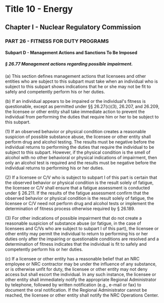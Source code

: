
# Title 10 - Energy
## Chapter I - Nuclear Regulatory Commission
### PART 26 - FITNESS FOR DUTY PROGRAMS
#### Subpart D - Management Actions and Sanctions To Be Imposed
##### § 26.77 Management actions regarding possible impairment.

(a) This section defines management actions that licensees and other entities who are subject to this subpart must take when an individual who is subject to this subpart shows indications that he or she may not be fit to safely and competently perform his or her duties.

(b) If an individual appears to be impaired or the individual's fitness is questionable, except as permitted under §§ 26.27(c)(3), 26.207, and 26.209, the licensee or other entity shall take immediate action to prevent the individual from performing the duties that require him or her to be subject to this subpart.

(1) If an observed behavior or physical condition creates a reasonable suspicion of possible substance abuse, the licensee or other entity shall perform drug and alcohol testing. The results must be negative before the individual returns to performing the duties that require the individual to be subject to this subpart. However, if the physical condition is the smell of alcohol with no other behavioral or physical indications of impairment, then only an alcohol test is required and the results must be negative before the individual returns to performing his or her duties.

(2) If a licensee or C/V who is subject to subpart I of this part is certain that the observed behavior or physical condition is the result solely of fatigue, the licensee or C/V shall ensure that a fatigue assessment is conducted under § 26.211. If the results of the fatigue assessment confirm that the observed behavior or physical condition is the result solely of fatigue, the licensee or C/V need not perform drug and alcohol tests or implement the determination of fitness process otherwise required by § 26.189.

(3) For other indications of possible impairment that do not create a reasonable suspicion of substance abuse (or fatigue, in the case of licensees and C/Vs who are subject to subpart I of this part), the licensee or other entity may permit the individual to return to performing his or her duties only after the impairing or questionable conditions are resolved and a determination of fitness indicates that the individual is fit to safely and competently perform his or her duties.

(c) If a licensee or other entity has a reasonable belief that an NRC employee or NRC contractor may be under the influence of any substance, or is otherwise unfit for duty, the licensee or other entity may not deny access but shall escort the individual. In any such instance, the licensee or other entity shall immediately notify the appropriate Regional Administrator by telephone, followed by written notification (e.g., e-mail or fax) to document the oral notification. If the Regional Administrator cannot be reached, the licensee or other entity shall notify the NRC Operations Center.
